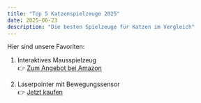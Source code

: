 ```yaml
---
title: "Top 5 Katzenspielzeuge 2025"
date: 2025-06-23
description: "Die besten Spielzeuge für Katzen im Vergleich"
---
```


Hier sind unsere Favoriten:

1. Interaktives Mausspielzeug  
👉 [Zum Angebot bei Amazon](https://amzn.to/dein-link)

2. Laserpointer mit Bewegungssensor  
👉 [Jetzt kaufen](https://amzn.to/dein-link)
